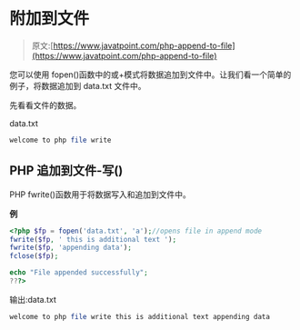 # 附加到文件

> 原文:[https://www.javatpoint.com/php-append-to-file](https://www.javatpoint.com/php-append-to-file)

您可以使用 fopen()函数中的或+模式将数据追加到文件中。让我们看一个简单的例子，将数据追加到 data.txt 文件中。

先看看文件的数据。

data.txt

```php
welcome to php file write

```

## PHP 追加到文件-写()

PHP fwrite()函数用于将数据写入和追加到文件中。

**例**

```php
<?php $fp = fopen('data.txt', 'a');//opens file in append mode
fwrite($fp, ' this is additional text ');
fwrite($fp, 'appending data');
fclose($fp);

echo "File appended successfully";
???>

```

输出:data.txt

```php
welcome to php file write this is additional text appending data

```